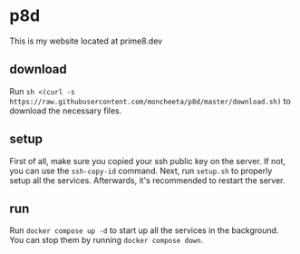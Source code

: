 # p8d

This is my website located at prime8.dev

## download

Run `sh <(curl -s https://raw.githubusercontent.com/moncheeta/p8d/master/download.sh)` to download the necessary files.

## setup

First of all, make sure you copied your ssh public key on the server. If not, you can use the `ssh-copy-id` command. Next, run `setup.sh` to properly setup all the services. Afterwards, it's recommended to restart the server.

## run

Run `docker compose up -d` to start up all the services in the background. You can stop them by running `docker compose down`.

